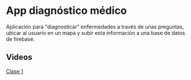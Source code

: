 # App diagnóstico médico
Aplicación para "diagnosticar" enfermedades a través de unas preguntas, ubicar al usuario en un mapa y subir esta información a una base de datos de firebase.

## Videos
[Clase 1](https://youtu.be/PMsA2cUNdoY)
